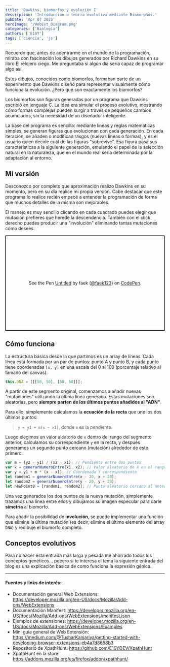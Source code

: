 ```yaml
---
title: 'Dawkins, biomorfos y evolución I'
description: 'Introducción a teoria evolutiva mediante Biomorphos.'
pubDate: 'Apr 07 2025'
heroImage: '/WebExt_Diagram.png'
categories: ['Biologia']
authors: ['E10Y']
tags: ['ciencia', 'js']
---
```

Recuerdo que, antes de adentrarme en el mundo de la programación, miraba con fascinación los dibujos generados por Richard Dawkins en su libro El relojero ciego. Me preguntaba si algún día sería capaz de programar algo así.

Estos dibujos, conocidos como biomorfos, formaban parte de un experimento que Dawkins diseñó para representar visualmente cómo funciona la evolución. ¿Pero qué son exactamente los biomorfos?

Los biomorfos son figuras generadas por un programa que Dawkins escribió en lenguaje C. La idea era simular el proceso evolutivo, mostrando cómo formas complejas pueden surgir a través de pequeños cambios acumulados, sin la necesidad de un diseñador inteligente.

La base del programa es sencilla: mediante líneas y reglas matemáticas simples, se generan figuras que evolucionan con cada generación. En cada iteración, se añaden o modifican rasgos (nuevas líneas o formas), y es el usuario quien decide cuál de las figuras "sobrevive". Esa figura pasa sus características a la siguiente generación, emulando el papel de la selección natural en la naturaleza, que en el mundo real sería determinada por la adaptación al entorno.

## Mi versión 
Desconozco por completo que aproximación realizo Dawkins en su momento, pero en su día realice mi propia versión. Cabe destacar que este programa lo realice recién empecé a entender la programación de forma que muchos detalles de la misma son mejorables.

El manejo es muy sencillo clicando en cada cuadrado puedes elegir que mutación prefieres que herede la descendencia. También con el click derecho puedes producir una "involución" eliminando tantas mutaciones como desees. 

<p class="codepen" data-height="600" data-theme-id="dark" data-slug-hash="jOQXogv" data-pen-title="Untitled" data-user="faek123" style="height: 300px; box-sizing: border-box; display: flex; align-items: center; justify-content: center; border: 2px solid; margin: 1em 0; padding: 1em;">
  <span>See the Pen <a href="https://codepen.io/faek123/pen/jOQXogv">
  Untitled</a> by faek (<a href="https://codepen.io/faek123">@faek123</a>)
  on <a href="https://codepen.io">CodePen</a>.</span>
</p>
<script async src="https://public.codepenassets.com/embed/index.js"></script>

## Cómo funciona

La estructura básica desde la que partimos es un array de líneas. Cada línea está formada por un par de puntos: punto A y punto B, y cada punto tiene coordenadas `[x, y]` en una escala del 0 al 100 (porcentaje relativo al tamaño del canvas).

```js
this.DNA = [[[50, 50], [50, 50]]];
```

A partir de este segmento original, comenzamos a añadir nuevas "mutaciones" utilizando la última línea generada. Estas mutaciones son aleatorias, pero **siempre parten de los últimos puntos añadidos al "ADN"**.

Para ello, simplemente calculamos la **ecuación de la recta** que une los dos últimos puntos:

> `y = y1 + m(x − x1)`, donde `m` es la pendiente.

Luego elegimos un valor aleatorio de `x` dentro del rango del segmento anterior, calculamos su correspondiente `y` en la recta, y después generamos un segundo punto cercano (mutación) alrededor de este primero.

```js
var m = (y2 - y1) / (x2 - x1); // Pendiente entre dos puntos
var x = generarNumeroEntre(x1, x2); // Valor aleatorio de X en el rango
var y = y1 + m * (x - x1); // Coordenada Y correspondiente
let random1 = generarNumeroEntre(x - 20, x + 20);
let random2 = generarNumeroEntre(y - 20, y + 20);
let newPointB = [random1, random2]; // Punto aleatorio cercano al anterior
```

Una vez generados los dos puntos de la nueva mutación, simplemente trazamos una línea entre ellos y dibujamos su imagen especular para darle **simetría** al biomorfo.

Para añadir la posibilidad de **involución**, se puede implementar una función que elimine la última mutación (es decir, elimine el último elemento del array `DNA`) y redibuje el biomorfo completo.

## Conceptos evolutivos
Para no hacer esta entrada más larga y pesada me ahorrado todos los conceptos genéticos... peeero si te interesa el tema la siguiente entrada del blog es una explicación básica de como funciona la expresión génica.

---

#### Fuentes y links de interés:

* Documentación general Web Extensions: https://developer.mozilla.org/en-US/docs/Mozilla/Add-ons/WebExtensions
* Documentación Manifest: https://developer.mozilla.org/en-US/docs/Mozilla/Add-ons/WebExtensions/manifest.json
* Ejemplos de extensiones: https://developer.mozilla.org/en-US/docs/Mozilla/Add-ons/WebExtensions/Examples
* Mini guía general de Web Extensión: https://medium.com/@TusharKanjariya/getting-started-with-developing-browser-extensions-eb4a7d8658b3
* Repositorio de XpathHunt: https://github.com/E10YDEV/XpathHunt
* XpathHunt en la store: https://addons.mozilla.org/es/firefox/addon/xpathhunt/
